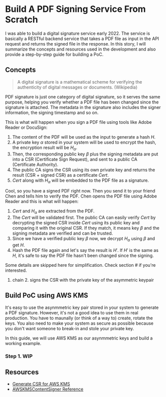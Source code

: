 # Build A PDF Signing Service From Scratch

I was able to build a digital signature service early 2022. The service is basically a RESTful backend service that takes a PDF file as input in the API request and returns the signed file in the response. In this story, I will summarize the concepts and resources used in the development and also provide a step-by-step guide for building a PoC.

## Concepts
> A digital signature is a mathematical scheme for verifying the authenticity of digital messages or documents. (Wikipedia)

PDF signature is just one category of digital signature, so it serves the same purpose, helping you verify whether a PDF file has been changed since the signature is attached. The metadata in the signature also includes the signer information, the signing timestamp and so on.

This is what will happen when you sign a PDF file using tools like Adobe Reader or DocuSign:
1. The content of the PDF will be used as the input to generate a hash $H$.
2. A private key $\alpha$ stored in your system will be used to encrypt the hash, the encryption result will be $H_\alpha$.
3. Then, the corresponding public key $\beta$ plus the signing metadata are put into a CSR (Certificate Sign Request), and sent to a public CA (Certificate Authority).
4. The public CA signs the CSR using its own private key and returns the result (CSR + signed CSR) as a certificate $Cert$.
5. $Cert$ along with $H_\alpha$ will be embedded to the PDF file as a signature.

Cool, so you have a signed PDF right now. Then you send it to your friend Chen and tells him to verify the PDF. Chen opens the PDF file using Adobe Reader and this is what will happen:
1. $Cert$ and $H_\alpha$ are extracted from the PDF.
2. The $Cert$ will be validated first. The public CA can easily verify $Cert$ by decrypting the signed CSR inside $Cert$ using its public key and comparing it with the original CSR. If they match, it means key $\beta$ and the signing metadata are verified and can be trusted.
3. Since we have a verified public key $\beta$ now, we decrypt $H_\alpha$ using $\beta$ and get $H$.
4. Hash the PDF file again and let's say the result is $H'$. If $H'$ is the same as $H$, it's safe to say the PDF file hasn't been changed since the signing.

Some details are skipped here for simplification. Check section # if you're interested.
1. chain 2. signs the CSR with the private key of the asymmetric keypair

## Build PoC using AWS KMS
It's easy to use the asynmmetric key pair stored in your system to generate a PDF signature. However, it's not a good idea to use them in real production. You have to maunally (or think of a way to) create, rotate the keys. You also need to make your system as secure as possible because you don't want someone to break-in and stole your private key. 

In this guide, we will use AWS KMS as our asynmmetric keys and build a working example.

### Step 1. WIP

## Resources
- [Generate CSR for AWS KMS](https://github.com/g-a-d/aws-kms-sign-csr)
- [AWSKMSContentSigner Reference](https://stackoverflow.com/questions/64867778/sign-a-pdfdocument-using-the-digital-signature-returned-by-aws-kms)
